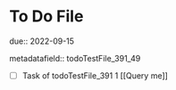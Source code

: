 # To Do File

due:: 2022-09-15

metadatafield:: todoTestFile_391_49

- [ ] Task of todoTestFile_391 1 [[Query me]]
